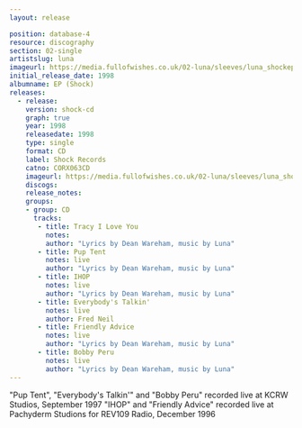 ```yaml
---
layout: release

position: database-4
resource: discography
section: 02-single
artistslug: luna
imageurl: https://media.fullofwishes.co.uk/02-luna/sleeves/luna_shockep.jpg
initial_release_date: 1998
albumname: EP (Shock)
releases:
  - release:
    version: shock-cd
    graph: true
    year: 1998
    releasedate: 1998
    type: single
    format: CD
    label: Shock Records
    catno: CORX063CD
    imageurl: https://media.fullofwishes.co.uk/02-luna/sleeves/luna_shockep.jpg
    discogs:
    release_notes:
    groups:
    - group: CD
      tracks:
       - title: Tracy I Love You
         notes:
         author: "Lyrics by Dean Wareham, music by Luna"
       - title: Pup Tent
         notes: live
         author: "Lyrics by Dean Wareham, music by Luna"
       - title: IHOP
         notes: live
         author: "Lyrics by Dean Wareham, music by Luna"
       - title: Everybody's Talkin'
         notes: live
         author: Fred Neil
       - title: Friendly Advice
         notes: live
         author: "Lyrics by Dean Wareham, music by Luna"
       - title: Bobby Peru
         notes: live
         author: "Lyrics by Dean Wareham, music by Luna"
---
```

"Pup Tent", "Everybody's Talkin'" and "Bobby Peru" recorded live at KCRW Studios, September 1997
"IHOP" and "Friendly Advice" recorded live at Pachyderm Studions for REV109 Radio, December 1996

